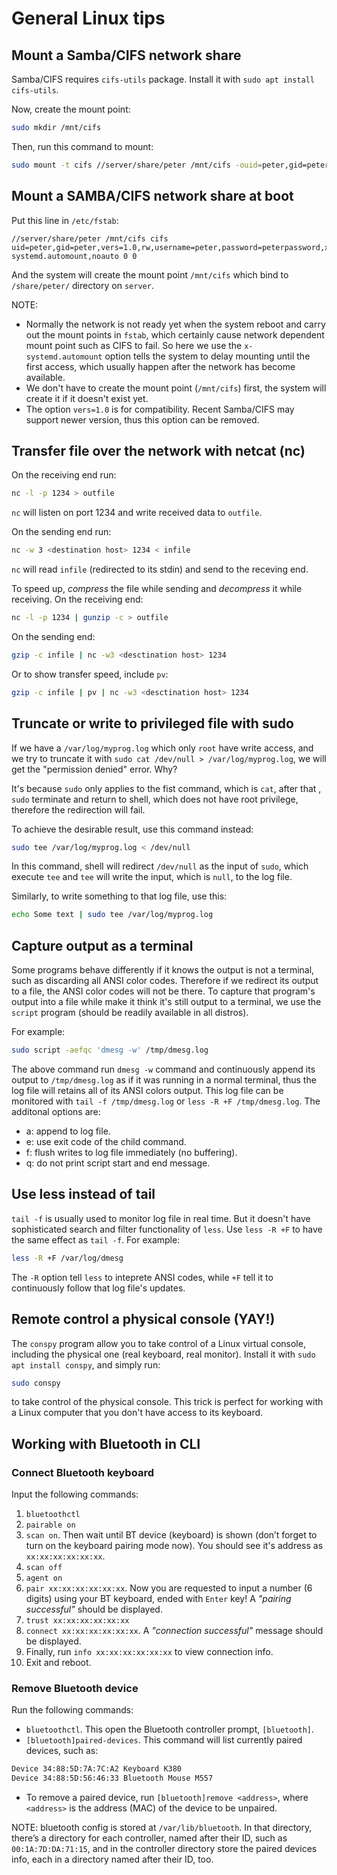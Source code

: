 # General Linux tips

## Mount a Samba/CIFS network share

Samba/CIFS requires `cifs-utils` package. Install it with `sudo apt install cifs-utils`.

Now, create the mount point:

```sh
sudo mkdir /mnt/cifs
```

Then, run this command to mount:

```sh
sudo mount -t cifs //server/share/peter /mnt/cifs -ouid=peter,gid=peter,vers=1.0,rw,username=peter,password=peterpassword
```

## Mount a SAMBA/CIFS network share at boot

Put this line in `/etc/fstab`:

```fstab
//server/share/peter /mnt/cifs cifs uid=peter,gid=peter,vers=1.0,rw,username=peter,password=peterpassword,x-systemd.automount,noauto 0 0
```

And the system will create the mount point `/mnt/cifs` which bind to `/share/peter/` directory on `server`.

NOTE:

- Normally the network is not ready yet when the system reboot and carry out the mount points in `fstab`, which certainly cause network dependent mount point such as CIFS to fail. So here we use the `x-systemd.automount` option tells the system to delay mounting until the first access, which usually happen after the network has become available.
- We don't have to create the mount point (`/mnt/cifs`) first, the system will create it if it doesn't exist yet.
- The option `vers=1.0` is for compatibility. Recent Samba/CIFS may support newer version, thus this option can be removed.

## Transfer file over the network with netcat (nc)

On the receiving end run:

```sh
nc -l -p 1234 > outfile
```

`nc` will listen on port 1234 and write received data to `outfile`.

On the sending end run:

```sh
nc -w 3 <destination host> 1234 < infile
```

`nc` will read `infile` (redirected to its stdin) and send to the receving end.

To speed up, *compress* the file while sending and *decompress* it while
receiving. On the receiving end:

```sh
nc -l -p 1234 | gunzip -c > outfile
```

On the sending end:

```sh
gzip -c infile | nc -w3 <desctination host> 1234
```

Or to show transfer speed, include `pv`:

```sh
gzip -c infile | pv | nc -w3 <desctination host> 1234
```

## Truncate or write to privileged file with sudo

If we have a `/var/log/myprog.log` which only `root` have write access, and we try to truncate it with `sudo cat /dev/null > /var/log/myprog.log`, we will get the "permission denied" error. Why?

It's because `sudo` only applies to the fist command, which is `cat`, after that , `sudo` terminate and return to shell, which does not have root privilege, therefore the redirection will fail.

To achieve the desirable result, use this command instead:

```sh
sudo tee /var/log/myprog.log < /dev/null
```

In this command, shell will redirect `/dev/null` as the input of `sudo`, which execute `tee` and `tee` will write the input, which is `null`, to the log file.

Similarly, to write something to that log file, use this:

```sh
echo Some text | sudo tee /var/log/myprog.log
```

## Capture output as a terminal

Some programs behave differently if it knows the output is not a terminal, such as discarding all ANSI color codes. Therefore if we redirect its output to a file, the ANSI color codes will not be there. To capture that program's output into a file while make it think it's still output to a terminal, we use the `script` program (should be readily available in all distros).

For example:

```sh
sudo script -aefqc 'dmesg -w' /tmp/dmesg.log
```

The above command run `dmesg -w` command and continuously append its output to `/tmp/dmesg.log` as if it was running in a normal terminal, thus the log file will retains all of its ANSI colors output. This log file can be monitored with `tail -f /tmp/dmesg.log` or `less -R +F /tmp/dmesg.log`. The additonal options are:

- a: append to log file.
- e: use exit code of the child command.
- f: flush writes to log file immediately (no buffering).
- q: do not print script start and end message.

## Use less instead of tail

`tail -f` is usually used to monitor log file in real time. But it doesn't have sophisticated search and filter functionality of `less`. Use `less -R +F` to have the same effect as `tail -f`. For example:

```sh
less -R +F /var/log/dmesg
```

The `-R` option tell `less` to inteprete ANSI codes, while `+F` tell it to continuously follow that log file's updates.

## Remote control a physical console (YAY!)

The `conspy` program allow you to take control of a Linux virtual console, including the physical one (real keyboard, real monitor). Install it with `sudo apt install conspy`, and simply run:

```sh
sudo conspy
```

to take control of the physical console. This trick is perfect for working with a Linux computer that you don't have access to its keyboard.

## Working with Bluetooth in CLI

### Connect Bluetooth keyboard

Input the following commands:

1. `bluetoothctl`
2. `pairable on`
3. `scan on`. Then wait until BT device (keyboard) is shown (don’t forget to turn on the keyboard pairing mode now). You should see it's address as `xx:xx:xx:xx:xx:xx`.
4. `scan off`
5. `agent on`
6. `pair xx:xx:xx:xx:xx:xx`. Now you are requested to input a number (6 digits) using your BT keyboard, ended with `Enter` key! A *"pairing successful"* should be displayed.
7. `trust xx:xx:xx:xx:xx:xx`
8. `connect xx:xx:xx:xx:xx:xx`. A *"connection successful"* message should be displayed.
9. Finally, run `info xx:xx:xx:xx:xx:xx` to view connection info.
10. Exit and reboot.

### Remove Bluetooth device

Run the following commands:

- `bluetoothctl`. This open the Bluetooth controller prompt, `[bluetooth]`.
- `[bluetooth]paired-devices`. This command will list currently paired devices, such as:

```txt
Device 34:88:5D:7A:7C:A2 Keyboard K380 
Device 34:88:5D:56:46:33 Bluetooth Mouse M557
```

- To remove a paired device, run `[bluetooth]remove <address>`, where `<address>` is the address (MAC) of the device to be unpaired.

NOTE: bluetooth config is stored at `/var/lib/bluetooth`. In that directory, there’s a directory for each controller, named after their ID, such as `00:1A:7D:DA:71:15`, and in the controller directory store the paired devices info, each in a directory named after their ID, too.
